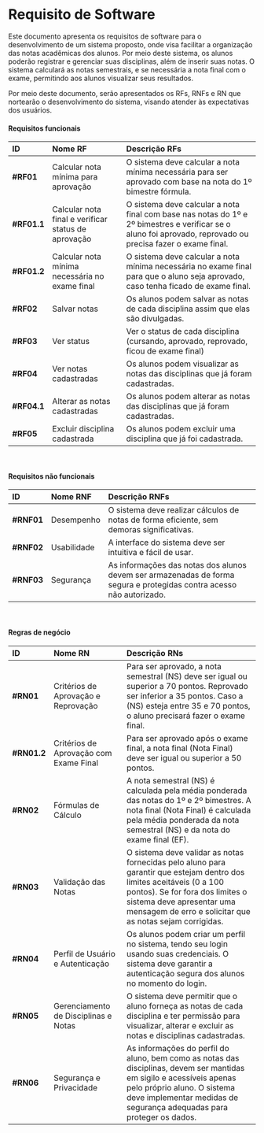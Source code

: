  <h1> Requisito de Software </h1>


Este documento apresenta os requisitos de software para o desenvolvimento de um sistema proposto, onde visa facilitar a organização das notas acadêmicas dos alunos. Por meio deste sistema, os alunos poderão registrar e gerenciar suas disciplinas, além de inserir suas notas. O sistema calculará as notas semestrais, e se necessária a nota final com o exame, permitindo aos alunos visualizar seus resultados. 

Por meio deste documento, serão apresentados os RFs, RNFs e RN que nortearão o desenvolvimento do sistema, visando atender às expectativas dos usuários.

#### Requisitos funcionais

**ID**      | **Nome RF**  | **Descrição RFs**
:-----------|:-------------|:-------------
**#RF01**    | Calcular nota mínima para aprovação | O sistema deve calcular a nota mínima necessária para ser aprovado com base na nota do 1º bimestre fórmula.     
**#RF01.1**  | Calcular nota final e verificar status de aprovação | O sistema deve calcular a nota final com base nas notas do 1º e 2º bimestres e verificar se o aluno foi aprovado, reprovado ou precisa fazer o exame final.         
**#RF01.2**  | Calcular nota mínima necessária no exame final | O sistema deve calcular a nota mínima necessária no exame final para que o aluno seja aprovado, caso tenha ficado de exame final.
**#RF02**    | Salvar notas | Os alunos podem salvar as notas de cada disciplina assim que elas são divulgadas.
**#RF03**    | Ver status | Ver o status de cada disciplina (cursando, aprovado, reprovado, ficou de exame final)
**#RF04**    | Ver notas cadastradas | Os alunos podem visualizar as notas das disciplinas que já foram cadastradas.
**#RF04.1**  | Alterar as notas cadastradas | Os alunos podem alterar as notas das disciplinas que já foram cadastradas.
**#RF05**    | Excluir disciplina cadastrada | Os alunos podem excluir uma disciplina que já foi cadastrada.

<br>

#### Requisitos não funcionais

**ID**      | **Nome RNF** | **Descrição RNFs**
:-----------|:-------------|:-------------
**#RNF01**   | Desempenho | O sistema deve realizar cálculos de notas de forma eficiente, sem demoras significativas.
**#RNF02**   | Usabilidade | A interface do sistema deve ser intuitiva e fácil de usar.
**#RNF03**   | Segurança | As informações das notas dos alunos devem ser armazenadas de forma segura e protegidas contra acesso não autorizado.

<br>

#### Regras de negócio

**ID**      | **Nome RN** | **Descrição RNs**
:-----------|:-------------|:-------------
**#RN01**    | Critérios de Aprovação e Reprovação | Para ser aprovado, a nota semestral (NS) deve ser igual ou superior a 70 pontos. Reprovado ser inferior a 35 pontos. Caso a (NS) esteja entre 35 e 70 pontos, o aluno precisará fazer o exame final.
**#RN01.2** | Critérios de Aprovação com Exame Final | Para ser aprovado após o exame final, a nota final (Nota Final) deve ser igual ou superior a 50 pontos.
**#RN02** | Fórmulas de Cálculo | A nota semestral (NS) é calculada pela média ponderada das notas do 1º e 2º bimestres. A nota final (Nota Final) é calculada pela média ponderada da nota semestral (NS) e da nota do exame final (EF).
**#RN03** | Validação das Notas | O sistema deve validar as notas fornecidas pelo aluno para garantir que estejam dentro dos limites aceitáveis (0 a 100 pontos). Se for fora dos limites o sistema deve apresentar uma mensagem de erro e solicitar que as notas sejam corrigidas.
**#RN04** | Perfil de Usuário e Autenticação | Os alunos podem criar um perfil no sistema, tendo seu login usando suas credenciais. O sistema deve garantir a autenticação segura dos alunos no momento do login.
**#RN05** | Gerenciamento de Disciplinas e Notas | O sistema deve permitir que o aluno forneça as notas de cada disciplina e ter permissão para visualizar, alterar e excluir as notas e disciplinas cadastradas.
**#RN06** | Segurança e Privacidade | As informações do perfil do aluno, bem como as notas das disciplinas, devem ser mantidas em sigilo e acessíveis apenas pelo próprio aluno. O sistema deve implementar medidas de segurança adequadas para proteger os dados.